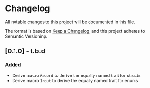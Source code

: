 # Changelog
All notable changes to this project will be documented in this file.

The format is based on [Keep a Changelog](https://keepachangelog.com/en/1.0.0/),
and this project adheres to [Semantic Versioning](https://semver.org/spec/v2.0.0.html).

## [0.1.0] - t.b.d

### Added
- Derive macro ```Record``` to derive the equally named trait for structs
- Derive macro ```Input``` to derive the equally named trait for enums

